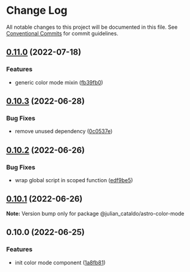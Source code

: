 # Change Log

All notable changes to this project will be documented in this file.
See [Conventional Commits](https://conventionalcommits.org) for commit guidelines.

## [0.11.0](https://github.com/JulianCataldo/astro/compare/@julian_cataldo/astro-color-mode@0.10.3...@julian_cataldo/astro-color-mode@0.11.0) (2022-07-18)


### Features

* generic color mode mixin ([fb39fb0](https://github.com/JulianCataldo/astro/commit/fb39fb0711441ecb8187321ebdeed1c5a8c69c3e))



## [0.10.3](https://github.com/JulianCataldo/astro/compare/@julian_cataldo/astro-color-mode@0.10.2...@julian_cataldo/astro-color-mode@0.10.3) (2022-06-28)


### Bug Fixes

* remove unused dependency ([0c0537e](https://github.com/JulianCataldo/astro/commit/0c0537e6a286b6532d7de4a301e41c1f959c012e))



## [0.10.2](https://github.com/JulianCataldo/astro/compare/@julian_cataldo/astro-color-mode@0.10.1...@julian_cataldo/astro-color-mode@0.10.2) (2022-06-26)


### Bug Fixes

* wrap global script in scoped function ([edf9be5](https://github.com/JulianCataldo/astro/commit/edf9be57fd6e354fe3bda886748a897f34add5c0))



## [0.10.1](https://github.com/JulianCataldo/astro/compare/@julian_cataldo/astro-color-mode@0.10.0...@julian_cataldo/astro-color-mode@0.10.1) (2022-06-26)

**Note:** Version bump only for package @julian_cataldo/astro-color-mode





## 0.10.0 (2022-06-25)


### Features

* init color mode component ([1a8fb81](https://github.com/JulianCataldo/astro/commit/1a8fb8105cb9f40572fb7884a4d26dc8b31a37ef))
